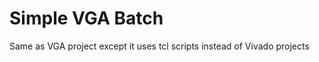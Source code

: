 Simple VGA Batch
================
Same as VGA project except it uses tcl scripts instead of Vivado projects
